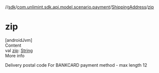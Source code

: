 //[sdk](../../../index.md)/[com.unlimint.sdk.api.model.scenario.payment](../index.md)/[ShippingAddress](index.md)/[zip](zip.md)



# zip  
[androidJvm]  
Content  
val [zip](zip.md): [String](https://kotlinlang.org/api/latest/jvm/stdlib/kotlin/-string/index.html)  
More info  


Delivery postal code For BANKCARD payment method - max length 12

  



